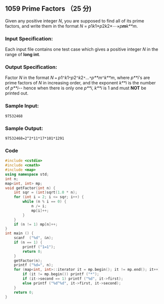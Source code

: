 ## 1059 Prime Factors （25 分)

Given any positive integer *N*, you are supposed to find all of its prime factors, and write them in the format *N* = *p*1*k*1×*p*2*k*2×⋯×*p**m**k**m*.

### Input Specification:

Each input file contains one test case which gives a positive integer *N* in the range of **long int**.

### Output Specification:

Factor *N* in the format *N* `=` *p*1`^`*k*1`*`*p*2`^`*k*2`*`…`*`*p**m*`^`*k**m*, where *p**i*'s are prime factors of *N* in increasing order, and the exponent *k**i* is the number of *p**i*-- hence when there is only one *p**i*, *k**i* is 1 and must **NOT** be printed out.

### Sample Input:

```in
97532468
```

### Sample Output:

```out
97532468=2^2*11*17*101*1291
```

### Code

```c++
#include <cstdio>
#include <cmath>
#include <map>
using namespace std;
int n;
map<int, int> mp; 
void getFactor(int n) {
	int sqr = (int)sqrt(1.0 * n);
	for (int i = 2; i <= sqr; i++) {
		while (n % i == 0) {
			n /= i;
			mp[i]++;
		}
	}
	if (n != 1) mp[n]++;
}
int main () {
	scanf  ("%d", &n);
	if (n == 1) {
		printf ("1=1");
		return 0;
	}
	getFactor(n);
	printf ("%d=", n);
	for (map<int, int>::iterator it = mp.begin(); it != mp.end(); it++) {
		if (it != mp.begin()) printf ("*");
		if (it->second == 1) printf ("%d", it->first);
		else printf ("%d^%d", it->first, it->second);
	}
	return 0;
}
```

